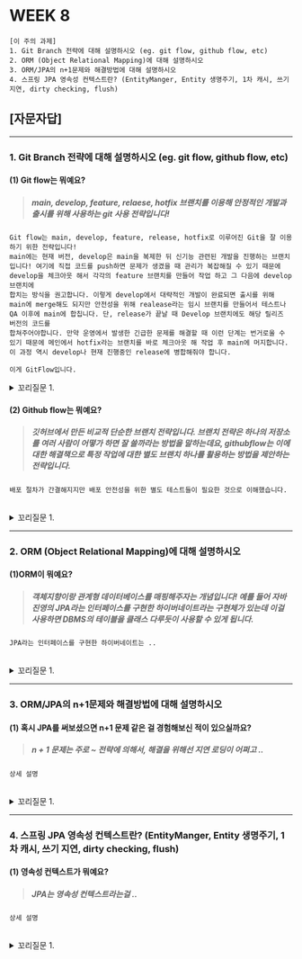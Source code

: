 # WEEK 8

```
[이 주의 과제]
1. Git Branch 전략에 대해 설명하시오 (eg. git flow, github flow, etc)
2. ORM (Object Relational Mapping)에 대해 설명하시오
3. ORM/JPA의 n+1문제와 해결방법에 대해 설명하시오
4. 스프링 JPA 영속성 컨텍스트란? (EntityManger, Entity 생명주기, 1차 캐시, 쓰기 지연, dirty checking, flush)
```



## [자문자답]


----------


### 1. Git Branch 전략에 대해 설명하시오 (eg. git flow, github flow, etc)


#### (1) Git flow는 뭐예요?
> ##### main, develop, feature, relaese, hotfix 브랜치를 이용해 안정적인 개발과 출시를 위해 사용하는 git 사용 전략입니다!
```
Git flow는 main, develop, feature, release, hotfix로 이루어진 Git을 잘 이용하기 위한 전략입니다!
main에는 현재 버전, develop은 main을 복제한 뒤 신기능 관련된 개발을 진행하는 브랜치입니다! 여기에 직접 코드를 push하면 문제가 생겼을 때 관리가 복잡해질 수 있기 때문에 develop을 체크아웃 해서 각각의 feature 브랜치를 만들어 작업 하고 그 다음에 develop 브랜치에
합치는 방식을 권고합니다. 이렇게 develop에서 대략적인 개발이 완료되면 출시를 위해 main에 merge해도 되지만 안전성을 위해 realease라는 임시 브랜치를 만들어서 테스트나 QA 이후에 main에 합칩니다. 단, release가 끝날 때 Develop 브랜치에도 해당 릴리즈 버전의 코드를
합쳐주어야합니다. 만약 운영에서 발생한 긴급한 문제를 해결할 때 이런 단계는 번거로울 수 있기 때문에 메인에서 hotfix라는 브랜치를 바로 체크아웃 해 작업 후 main에 머지합니다. 이 과정 역시 develop나 현재 진행중인 release에 병합해줘야 합니다.

이게 GitFlow입니다.
```

<details>
<summary> 꼬리질문 1. </summary>

###### 꼬리질문 1. Git flow의 장단점은요? 어떨 때 쓰는거예요?

```
버전 배포가 비교적 안전하고 체계적이다는 장점이 있습니다!
반면 배포 프로세스가 복잡해지고 CI/CD를 사용할 때 그 복잡성이 더 커진다는 단점이 있습니다. release만 생각해봐도 그거에 맞는 검증계 CI/CD도 추가로 만들어줘야 하고, 일반 배포 과정도 복잡해집니다.

따라서 여러 부서가 참여하는 대규모의 프로젝트같이 안전성이나 체계가 중요한 경우에 사용하면 좋습니다.
```

</details>



#### (2) Github flow는 뭐예요?
> ##### 깃허브에서 만든 비교적 단순한 브랜치 전략입니다. 브랜치 전략은 하나의 저장소를 여러 사람이 어떻가 하면 잘 쓸까라는 방법을 말하는데요, githubflow는 이에 대한 해결책으로 특정 작업에 대한 별도 브랜치 하나를 활용하는 방법을 제안하는 전략입니다.
```
배포 절차가 간결해지지만 배포 안전성을 위한 별도 테스트들이 필요한 것으로 이해했습니다.
```

<br>

<details>
<summary> 꼬리질문 1. </summary>

###### 꼬리질문 1. 트렁크드 기반이랑 똑같아 보이는데 무슨차이인가요?

```
PR 하나 안하냐 차이입니다.
```

</details>



----------


### 2. ORM (Object Relational Mapping)에 대해 설명하시오

#### (1)ORM이 뭐예요?
> ##### 객체지향이랑 관계형 데이터베이스를 매핑해주자는 개념입니다! 예를 들어 자바 진영의 JPA라는 인터페이스를 구현한 하이버네이트라는 구현체가 있는데 이걸 사용하면 DBMS의 테이블을 클래스 다루듯이 사용할 수 있게 됩니다.
```
JPA라는 인터페이스를 구현한 하이버네이트는 ..

```

<br>

<details>
<summary> 꼬리질문 1. </summary>

###### 꼬리질문 1. 실제 사용 사례가 어떤게 있나요?

```
.. 상세 설명
```

</details>



----------


### 3. ORM/JPA의 n+1문제와 해결방법에 대해 설명하시오

#### (1) 혹시 JPA를 써보셨으면 n+1 문제 같은 걸 경험해보신 적이 있으실까요?
> ##### n + 1 문제는 주로 ~ 전략에 의해서, 해결을 위해선 지연 로딩이 어쩌고 ..
```
상세 설명

```

<br>

<details>
<summary> 꼬리질문 1. </summary>

###### 꼬리질문 1. 실제 사용 사례가 어떤게 있나요?

```
.. 상세 설명
```

</details>



----------


### 4. 스프링 JPA 영속성 컨텍스트란? (EntityManger, Entity 생명주기, 1차 캐시, 쓰기 지연, dirty checking, flush)

#### (1) 영속성 컨텍스트가 뭐예요?
> ##### JPA는 영속성 컨텍스트라는걸 ..
```
상세 설명

```

<br>

<details>
<summary> 꼬리질문 1. </summary>

###### 꼬리질문 1. 실제 사용 사례가 어떤게 있나요?

```
.. 상세 설명
```

</details>



